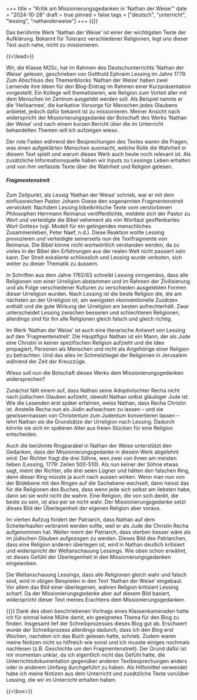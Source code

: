 +++
title = "Kritik am Missionierungsgedanken in 'Nathan der Weise'"
date = "2024-10-28"
draft = true
pinned = false
tags = ["deutsch", "unterricht", "lessing", "nathanderweise"]
+++
{{<lead>}}

Das berühmte Werk 'Nathan der Weise' ist einer der wichtigsten Texte der Aufklärung. Bekannt für Toleranz verschiedener Religionen, legt uns dieser Text auch nahe, nicht zu missionieren.

{{<\lead>}}

Wir, die Klasse M25c, hat im Rahmen des Deutschunterrichts ‘Nathan der Weise’ gelesen, geschrieben von Gotthold Ephraim Lessing im Jahre 1779. Zum Abschluss des Themenblocks ‘Nathan der Weise’ haben zwei Lernende ihre Ideen für den Blog-Eintrag im Rahmen einer Kurzpräsentation vorgestellt. Ein Kollege will thematisieren, wie Religion zum Vorteil aller mit dem Menschen im Zentrum ausgelebt werden soll. Als Beispiel nannte er die ‘Heilsarmee’, die karikative Vorsorge für Menschen jedes Glaubens anbietet, jedoch dafür bekannt ist zu missionieren. Meiner Ansicht nach widerspricht der Missionierungsgedanke der Botschaft des Werks ‘Nathan der Weise’ und nach einem kurzen Bericht über die im Unterricht behandelten Themen will ich aufzeigen wieso.

Der rote Faden während den Besprechungen des Textes waren die Fragen, was einen aufgeklärten Menschen ausmacht, welche Rolle die Wahrheit in diesem Text spielt und warum dieses Werk auch heute noch relevant ist. Als zusätzliche Informationsquelle haben wir Inputs zu Lessings Leben erhalten und von ihm verfasste Texte über die Wahrheit und Religion gelesen.

##### Fragmentenstreit

Zum Zeitpunkt, als Lessig ‘Nathan der Weise’ schrieb, war er mit dem einflussreichen Pastor Johann Goeze den sogenannten Fragmentenstreit verwickelt: Nachdem Lessing bibelkritische Texte vom verstorbenen Philosophen Herrmann Reimarus veröffentlichte, meldete sich der Pastor zu Wort und verteidigte die Bibel vehement als «im Wortlaut geoffenbartes Wort Gottes» (vgl. Modell für ein gelingendes menschliches Zusammenleben, Peter Naef, n.d.). Diese Reaktion wollte Lessing provozieren und verteidigte seinerseits nun die Textfragmente von Reimarus. Die Bibel könne nicht wortwörtlich verstanden werden, da zu vieles in der Bibel den Erfahrungen aus der realen Welt nicht passiert sein kann. Der Streit eskalierte schliesslich und Lessing wurde verboten, sich weiter zu dieser Thematik zu äussern.

In Schriften aus dem Jahre 1762/63 schreibt Lessing sinngemäss, dass alle Religionen von einer Urreligion abstammen und im Rahmen der Zivilisierung und als Folge verschiedener Kulturen zu verschieden ausgelebten Formen dieser Urreligion wurden. Nach Lessing ist die beste Religion die, die am nächsten an der Urreligion ist, am wenigsten «konventionelle Zusätze» enthält und die gute Wirkung der Urreligion am besten aufrechterhält. Zwar unterscheidet Lessing zwischen besseren und schlechteren Religionen, allerdings sind für ihn alle Religionen gleich falsch und gleich richtig.

Im Werk ‘Nathan der Weise’ ist auch eine literarische Antwort von Lessing auf den ‘Fragmentenstreit’. Die Hauptfigur Nathan ist ein Mann, der als Jude eine Christin in keiner spezifischen Religion aufzieht und die Idee propagiert, Personen als Menschen und nicht als Angehörige einer Religion zu betrachten. Und das alles im Schmelztiegel der Religionen in Jerusalem während der Zeit der Kreuzzüge.

Wieso soll nun die Botschaft dieses Werks dem Missionierungsgedanken widersprechen?

Zunächst fällt einem auf, dass Nathan seine Adoptivtochter Recha nicht nach jüdischem Glauben aufzieht, obwohl Nathan selbst gläubiger Jude ist. Wie die Lesenden erst später erfahren, weiss Nathan, dass Recha Christin ist. Anstelle Recha nun als Jüdin aufwachsen zu lassen – und sie gewissermassen von Christentum zum Judentum konvertieren lassen – lehrt Nathan sie die Grundsätze der Urreligion nach Lessing. Dadurch könnte sie sich im späteren Alter aus freien Stücken für eine Religion entscheiden.

Auch die berühmte Ringparabel in Nathan der Weise unterstützt den Gedanken, dass der Missionierungsgedanke in diesem Werk abgelehnt wird: Der Richter fragt die drei Söhne, wen zwei von ihnen am meisten lieben (Lessing, 1779: Zeilen 500-510). Als nun keiner der Söhne etwas sagt, meint der Richter, alle drei seien Lügner und hätten den falschen Ring, denn dieser Ring müsste ja auch nach aussen wirken. Wenn man nun von der Bildebene mit den Ringen auf die Sachebene wechselt, dann heisst das für die Religionen des Buches, dass wenn jede sich selbst am liebsten habe, dann sei sie wohl nicht die wahre. Eine Religion, die von sich denkt, die beste zu sein, ist also per se nicht wahr. Der Missionierungsgedanke setzt dieses Bild der Überlegenheit der eigenen Religion aber voraus.

Im vierten Aufzug fordert der Patriarch, dass Nathan auf dem Scheiterhaufen verbrannt werden sollte, weil er als Jude die Christin Recha aufgenommen hat. Weiter meint der Patriarch, dass sterben besser wäre als im jüdischen Glauben aufgezogen zu werden. Dieses Bild des Patriarchen, dass eine Religion anderen überlegen ist, wird in Nathan deutlich kritisiert und widerspricht der Weltanschauung Lessings. Wie oben schon erwähnt, ist dieses Gefühl der Überlegenheit in den Missionierungsgedanken eingewoben.

Die Weltanschauung Lessings, dass alle Religionen gleich wahr und falsch sind, wird in obigen Beispielen in den Text ‘Nathan der Weise’ eingebaut. Vor allem das Bild einer überlegenen, wahren Religion kritisiert Lessing scharf. Da der Missionierungsgedanke aber auf diesem Bild basiert, widerspricht dieser Text meines Erachtens dem Missionierungsgedanken.

{{<box title="Metatext">}}
Dank des oben beschriebenen Vortrags eines Klassenkameraden hatte ich für einmal keine Mühe damit, ein geeignetes Thema für den Blog zu finden. Insgesamt lief der Schreibprozesses dieses Blog gut ab. Erschwert wurde der Schreibprozess allerdings dadurch, dass ich den Blog erst Wochen, nachdem ich das Buch gelesen hatte, schrieb. Zudem waren meine Notizen nicht so hilfreich wie sonst und ich musste einiges nochmals nachlesen (z.B. Geschichte um den Fragmentenstreit). Der Grund dafür ist mir momentan unklar, da ich eigentlich nicht das Gefühl hatte, die Unterrichtsdokumentation gegenüber anderen Textbesprechungen anders oder in anderem Umfang durchgeführt zu haben. Als Hilfsmittel verwendet habe ich meine Notizen aus dem Unterricht und zusätzliche Texte von/über Lessing, die wir im Unterricht erhalten haben.

{{<\box>}}